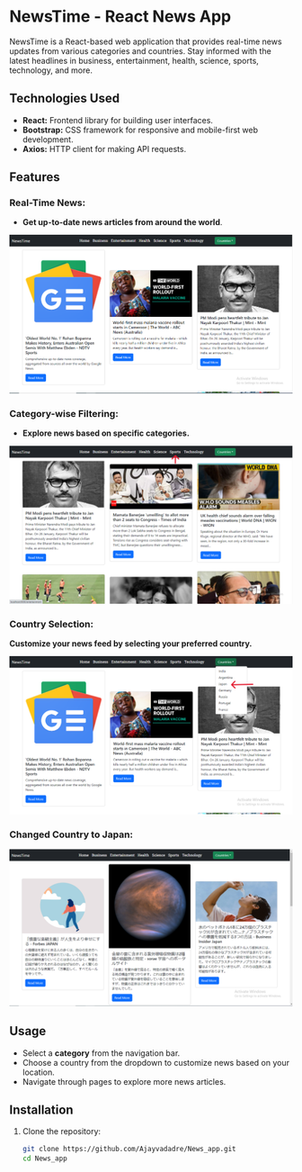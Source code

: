 # NewsTime - React News App

NewsTime is a React-based web application that provides real-time news updates from various categories and countries. Stay informed with the latest headlines in business, entertainment, health, science, sports, technology, and more.

## Technologies Used

- **React:** Frontend library for building user interfaces.
- **Bootstrap:** CSS framework for responsive and mobile-first web development.
- **Axios:** HTTP client for making API requests.

## Features

 ### Real-Time News:
- **Get up-to-date news articles from around the world**.
 <img src="images/Main.png" width="600px">
 
 ### Category-wise Filtering:
- **Explore news based on specific categories.**
 <img src="images/ChangingGenre.png" width="600px">

 ### Country Selection:
 **Customize your news feed by selecting your preferred country.**
 
 <img src="images/Countries.png" width="600px">
 
 ### Changed Country to Japan:
 <img src="images/Changed-countries.png" width="600px">
 

## Usage
- Select a **category** from the navigation bar.
- Choose a country from the dropdown to customize news based on your location.
- Navigate through pages to explore more news articles.

## Installation

1. Clone the repository:
   ```bash
   git clone https://github.com/Ajayvadadre/News_app.git
   cd News_app
